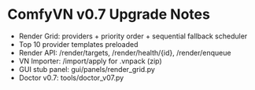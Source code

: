 # ComfyVN v0.7 Upgrade Notes
- Render Grid: providers + priority order + sequential fallback scheduler
- Top 10 provider templates preloaded
- Render API: /render/targets, /render/health/{id}, /render/enqueue
- VN Importer: /import/apply for .vnpack (zip)
- GUI stub panel: gui/panels/render_grid.py
- Doctor v0.7: tools/doctor_v07.py
